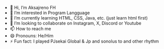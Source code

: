 - 👋 Hi, I’m Aksajreno FH
- 👀 I’m interested in Program Langguage
- 🌱 I’m currently learning HTML, CSS, Java, etc. (just learn html first)
- 💞️ I’m looking to collaborate on Instagram, X, Discord or Youtube
- 📫 How to reach me 
- 😄 Pronouns: He/Him
- ⚡ Fun fact: I played PJsekai Global & Jp and sonolus to and other rhythm
